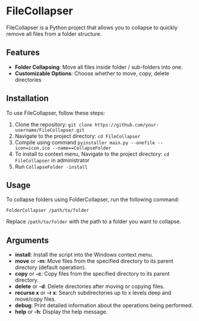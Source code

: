 # FileCollapser

FileCollapser is a Python project that allows you to collapse to quickly remove all files from a folder structure.

## Features

- **Folder Collapsing**: Move all files inside folder / sub-folders into one.
- **Customizable Options**: Choose whether to move, copy, delete directories

## Installation

To use FileCollapser, follow these steps:

1. Clone the repository: `git clone https://github.com/your-username/FileCollapser.git`
2. Navigate to the project directory: `cd FileCollapser`
3. Compile using command `pyinstaller main.py --onefile --icon=icon.ico --name==CollapseFolder`
4. To install to context menu, Navigate to the project directory: `cd FileCollapser` in administrator
5. Run `CollapseFolder -install`

## Usage

To collapse folders using FolderCollapser, run the following command:

```
FolderCollapser /path/to/folder
```

Replace `/path/to/folder` with the path to a folder you want to collapse.

## Arguments

- **install**: Install the script into the Windows context menu.
- **move** or **-m**: Move files from the specified directory to its parent directory (default operation).
- **copy** or **-c**: Copy files from the specified directory to its parent directory.
- **delete** or **-d**: Delete directories after moving or copying files.
- **recurse x** or **-r x**: Search subdirectories up to x levels deep and move/copy files.
- **debug**: Print detailed information about the operations being performed.
- **help** or **-h**: Display the help message.

